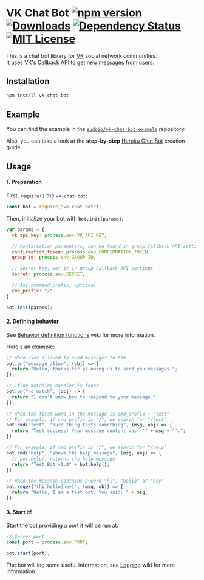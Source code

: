 # VK Chat Bot [![npm version](https://img.shields.io/npm/v/vk-chat-bot.svg)](https://www.npmjs.com/package/vk-chat-bot)  	[![Downloads](https://img.shields.io/npm/dt/vk-chat-bot.svg)](https://www.npmjs.com/package/vk-chat-bot) [![Dependency Status](https://david-dm.org/sudoio/vk-chat-bot.svg)](https://david-dm.org/sudoio/vk-chat-bot) [![MIT License](https://img.shields.io/github/license/sudoio/vk-chat-bot.svg)](https://github.com/sudoio/fast-electron/blob/master/LICENSE.md)
This is a chat bot library for [VK](https://vk.com) social network communities.    
It uses VK's [Callback API](https://vk.com/dev/callback_api) to get new messages from users.

## Installation
```bash
npm install vk-chat-bot
```
## Example
You can find the example in the [`sudoio/vk-chat-bot-example`](https://github.com/sudoio/vk-chat-bot-example) repository.

Also, you can take a look at the **step-by-step** [Heroku Chat Bot](https://github.com/sudoio/vk-chat-bot/wiki/Heroku-Deploy-Guide) creation guide.

## Usage
#### 1. Preparation
First, `require()` the `vk-chat-bot`:
```js
const bot = require("vk-chat-bot");
```

Then, initialize your bot with `bot.init(params)`:
```js
var params = {
  vk_api_key: process.env.VK_API_KEY,

  // Confirmation parameters, can be found in group Callback API settings
  confirmation_token: process.env.CONFIRMATION_TOKEN,
  group_id: process.env.GROUP_ID,

  // Secret key, set it in group Callback API settings
  secret: process.env.SECRET,

  // Any command prefix, optional
  cmd_prefix: "/"
}

bot.init(params);
```

#### 2. Defining behavior

See [Behavior definition functions](https://github.com/sudoio/vk-chat-bot/wiki/Behavior-definition-functions) wiki for more information.

Here's an example:
```js
// When user allowed to send messages to him
bot.on("message_allow", (obj) => {
  return "Hello, thanks for allowing us to send you messages.";
});

// If no matching handler is found
bot.on("no_match", (obj) => {
  return "I don't know how to respond to your message.";
});

// When the first word in the message is cmd_prefix + "test"
// For example, if cmd_prefix is "/", we search for "/test"
bot.cmd("test", "sure thing tests something", (msg, obj) => {
  return "Test success! Your message content was: '" + msg + "'.";
});

// For example, if cmd_prefix is "/", we search for "/help"
bot.cmd("help", "shows the help message", (msg, obj) => {
  // bot.help() returns the help message
  return "Test Bot v1.0" + bot.help();
});

// When the message contains a word "hi", "hello" or "hey"
bot.regex("(hi|hello|hey)", (msg, obj) => {
  return "Hello, I am a test bot. You said: " + msg;
});
```

#### 3. Start it!
Start the bot providing a port it will be run at.

```js
// Server port
const port = process.env.PORT;

bot.start(port);
```

The bot will log some useful information, see [Logging](https://github.com/sudoio/vk-chat-bot/wiki/Logging) wiki for more information.
